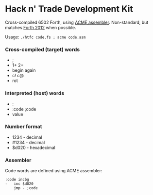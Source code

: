 # Hack n' Trade Development Kit

Cross-compiled 6502 Forth, using [ACME assembler](https://sourceforge.net/projects/acme-crossass/). Non-standard, but matches [Forth 2012](http://forth-standard.org/standard/words) when possible.

Usage: `./htfc code.fs ; acme code.asm`

### Cross-compiled (target) words

 * ;
 * 1+ 2+
 * begin again
 * c! c@
 * rot

### Interpreted (host) words

 * :
 * :code ;code
 * value

### Number format

 * 1234 - decimal
 * #1234 - decimal
 * $d020 - hexadecimal

### Assembler

Code words are defined using ACME assembler:

    :code incbg
    -   inc $d020
        jmp - ;code
